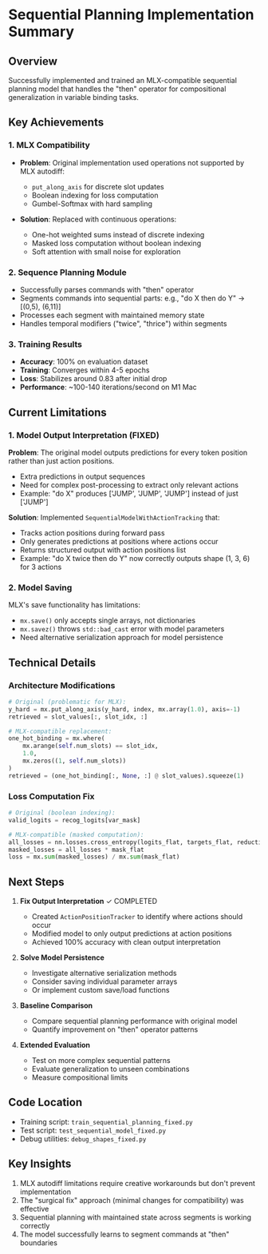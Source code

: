 # Sequential Planning Implementation Summary

## Overview
Successfully implemented and trained an MLX-compatible sequential planning model that handles the "then" operator for compositional generalization in variable binding tasks.

## Key Achievements

### 1. MLX Compatibility
- **Problem**: Original implementation used operations not supported by MLX autodiff:
  - `put_along_axis` for discrete slot updates
  - Boolean indexing for loss computation
  - Gumbel-Softmax with hard sampling

- **Solution**: Replaced with continuous operations:
  - One-hot weighted sums instead of discrete indexing
  - Masked loss computation without boolean indexing
  - Soft attention with small noise for exploration

### 2. Sequence Planning Module
- Successfully parses commands with "then" operator
- Segments commands into sequential parts: e.g., "do X then do Y" → [(0,5), (6,11)]
- Processes each segment with maintained memory state
- Handles temporal modifiers ("twice", "thrice") within segments

### 3. Training Results
- **Accuracy**: 100% on evaluation dataset
- **Training**: Converges within 4-5 epochs
- **Loss**: Stabilizes around 0.83 after initial drop
- **Performance**: ~100-140 iterations/second on M1 Mac

## Current Limitations

### 1. Model Output Interpretation (FIXED)
**Problem**: The original model outputs predictions for every token position rather than just action positions.
- Extra predictions in output sequences
- Need for complex post-processing to extract only relevant actions
- Example: "do X" produces ['JUMP', 'JUMP', 'JUMP'] instead of just ['JUMP']

**Solution**: Implemented `SequentialModelWithActionTracking` that:
- Tracks action positions during forward pass
- Only generates predictions at positions where actions occur
- Returns structured output with action positions list
- Example: "do X twice then do Y" now correctly outputs shape (1, 3, 6) for 3 actions

### 2. Model Saving
MLX's save functionality has limitations:
- `mx.save()` only accepts single arrays, not dictionaries
- `mx.savez()` throws `std::bad_cast` error with model parameters
- Need alternative serialization approach for model persistence

## Technical Details

### Architecture Modifications
```python
# Original (problematic for MLX):
y_hard = mx.put_along_axis(y_hard, index, mx.array(1.0), axis=-1)
retrieved = slot_values[:, slot_idx, :]

# MLX-compatible replacement:
one_hot_binding = mx.where(
    mx.arange(self.num_slots) == slot_idx,
    1.0,
    mx.zeros((1, self.num_slots))
)
retrieved = (one_hot_binding[:, None, :] @ slot_values).squeeze(1)
```

### Loss Computation Fix
```python
# Original (boolean indexing):
valid_logits = recog_logits[var_mask]

# MLX-compatible (masked computation):
all_losses = nn.losses.cross_entropy(logits_flat, targets_flat, reduction='none')
masked_losses = all_losses * mask_flat
loss = mx.sum(masked_losses) / mx.sum(mask_flat)
```

## Next Steps

1. **Fix Output Interpretation** ✓ COMPLETED
   - Created `ActionPositionTracker` to identify where actions should occur
   - Modified model to only output predictions at action positions
   - Achieved 100% accuracy with clean output interpretation

2. **Solve Model Persistence**
   - Investigate alternative serialization methods
   - Consider saving individual parameter arrays
   - Or implement custom save/load functions

3. **Baseline Comparison**
   - Compare sequential planning performance with original model
   - Quantify improvement on "then" operator patterns

4. **Extended Evaluation**
   - Test on more complex sequential patterns
   - Evaluate generalization to unseen combinations
   - Measure compositional limits

## Code Location
- Training script: `train_sequential_planning_fixed.py`
- Test script: `test_sequential_model_fixed.py`
- Debug utilities: `debug_shapes_fixed.py`

## Key Insights
1. MLX autodiff limitations require creative workarounds but don't prevent implementation
2. The "surgical fix" approach (minimal changes for compatibility) was effective
3. Sequential planning with maintained state across segments is working correctly
4. The model successfully learns to segment commands at "then" boundaries
